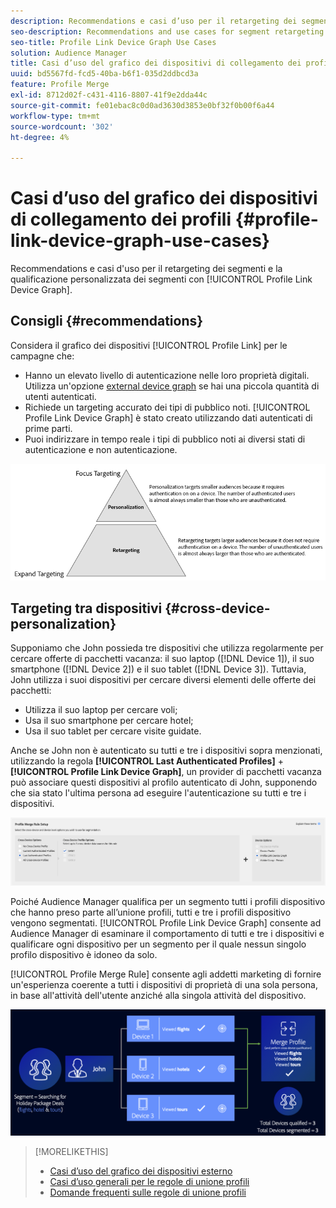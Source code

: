 ```yaml
---
description: Recommendations e casi d’uso per il retargeting dei segmenti e la qualificazione personalizzata dei segmenti con il grafico del dispositivo Collegamento profilo.
seo-description: Recommendations and use cases for segment retargeting and personalized segment qualification with the Profile Link device graph.
seo-title: Profile Link Device Graph Use Cases
solution: Audience Manager
title: Casi d’uso del grafico dei dispositivi di collegamento dei profili
uuid: bd5567fd-fcd5-40ba-b6f1-035d2ddbcd3a
feature: Profile Merge
exl-id: 8712d02f-c431-4116-8807-41f9e2dda44c
source-git-commit: fe01ebac8c0d0ad3630d3853e0bf32f0b00f6a44
workflow-type: tm+mt
source-wordcount: '302'
ht-degree: 4%

---
```


# Casi d’uso del grafico dei dispositivi di collegamento dei profili {#profile-link-device-graph-use-cases}

Recommendations e casi d&#39;uso per il retargeting dei segmenti e la qualificazione personalizzata dei segmenti con [!UICONTROL Profile Link Device Graph].

## Consigli {#recommendations}

Considera il grafico dei dispositivi [!UICONTROL Profile Link] per le campagne che:

* Hanno un elevato livello di autenticazione nelle loro proprietà digitali. Utilizza un&#39;opzione [external device graph](merge-rule-definitions.md#device-options) se hai una piccola quantità di utenti autenticati.
* Richiede un targeting accurato dei tipi di pubblico noti. [!UICONTROL Profile Link Device Graph] è stato creato utilizzando dati autenticati di prime parti.
* Puoi indirizzare in tempo reale i tipi di pubblico noti ai diversi stati di autenticazione e non autenticazione.

![](assets/merge-rule-triangle2.png)

## Targeting tra dispositivi {#cross-device-personalization}

Supponiamo che John possieda tre dispositivi che utilizza regolarmente per cercare offerte di pacchetti vacanza: il suo laptop ([!DNL Device 1]), il suo smartphone ([!DNL Device 2]) e il suo tablet ([!DNL Device 3]). Tuttavia, John utilizza i suoi dispositivi per cercare diversi elementi delle offerte dei pacchetti:

* Utilizza il suo laptop per cercare voli;
* Usa il suo smartphone per cercare hotel;
* Usa il suo tablet per cercare visite guidate.

Anche se John non è autenticato su tutti e tre i dispositivi sopra menzionati, utilizzando la regola **[!UICONTROL Last Authenticated Profiles]** + **[!UICONTROL Profile Link Device Graph]**, un provider di pacchetti vacanza può associare questi dispositivi al profilo autenticato di John, supponendo che sia stato l&#39;ultima persona ad eseguire l&#39;autenticazione su tutti e tre i dispositivi.

![last-device-graph](assets/last-device-graph.png)

Poiché Audience Manager qualifica per un segmento tutti i profili dispositivo che hanno preso parte all’unione profili, tutti e tre i profili dispositivo vengono segmentati. [!UICONTROL Profile Link Device Graph] consente ad Audience Manager di esaminare il comportamento di tutti e tre i dispositivi e qualificare ogni dispositivo per un segmento per il quale nessun singolo profilo dispositivo è idoneo da solo.

[!UICONTROL Profile Merge Rule] consente agli addetti marketing di fornire un&#39;esperienza coerente a tutti i dispositivi di proprietà di una sola persona, in base all&#39;attività dell&#39;utente anziché alla singola attività del dispositivo.

![cross-device-personalization](assets/cross-device-personalization.png)

>[!MORELIKETHIS]
>
>* [Casi d’uso del grafico dei dispositivi esterno](external-graph-use-cases.md)
>* [Casi d’uso generali per le regole di unione profili](merge-rule-targeting-options.md)
>* [Domande frequenti sulle regole di unione profili](../../faq/faq-profile-merge.md)
